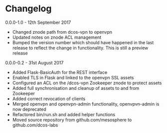 Changelog
===============

0.0.0-1.0 - 12th September 2017

- Changed znode path from dcos-vpn to openvpn
- Updated notes on znode ACL management
- Bumped the version number which should have happened in the last release to reflect the change in functionality.  This is still a preview release

0.0.0-0.2 - 31st August 2017

- Added Flask-BasicAuth for the REST interface
- Enabled TLS in Flask and linked to the openvpn SSL assets
- Configured an ACL on the /dcos-vpn Zookeeper znode to protect assets
- Added full synchronisation and cleanup of assets to and from Zookeeper
- Added correct revocation of clients
- Merged openvpn and openvpn-admin functionality, openvpvn-admin is now deprecated
- Refactored bin/run.sh and added helper functions
- Moved source repository from github.com/mesosphere to github.com/dcos-labs
